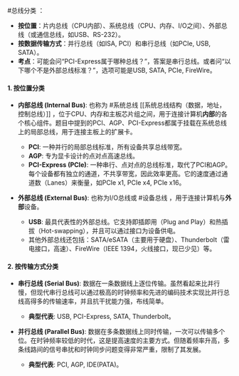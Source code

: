 #总线分类 ：
*   **按位置**：片内总线（CPU内部）、系统总线（CPU、内存、I/O之间）、外部总线（或通信总线，如USB、RS-232）。
*   **按数据传输方式**：并行总线（如ISA, PCI）和串行总线（如PCIe, USB, SATA）。
*   **考点**：可能会问“PCI-Express属于哪种总线？”，答案是串行总线。或者问“以下哪个不是外部总线标准？”，选项可能是USB, SATA, PCIe, FireWire。
#### 1. 按位置分类

*   **内部总线 (Internal Bus)**: 也称为 #系统总线 [[系统总线结构（数据，地址，控制总线）]] ，位于CPU、内存和主板芯片组之间，用于连接计算机**内部**的各个核心组件。题目中提到的PCI、AGP、PCI-Express都属于挂载在系统总线上的局部总线，用于连接主板上的扩展卡。
    *   **PCI**: 一种并行的局部总线标准，所有设备共享总线带宽。
    *   **AGP**: 专为显卡设计的点对点高速总线。
    *   **PCI-Express (PCIe)**: 一种串行、点对点的总线标准，取代了PCI和AGP。每个设备都有独立的通道，不共享带宽，因此效率更高。它的速度通过通道数（Lanes）来衡量，如PCIe x1, PCIe x4, PCIe x16。

*   **外部总线 (External Bus)**: 也称为I/O总线或 #设备总线 ，用于连接计算机与**外部**设备。
    *   **USB**: 最具代表性的外部总线。它支持即插即用（Plug and Play）和热插拔（Hot-swapping），并且可以通过接口为设备供电。
    *   其他外部总线还包括：SATA/eSATA（主要用于硬盘）、Thunderbolt（雷电接口，高速）、FireWire（IEEE 1394，火线接口，现已少见）等。

#### 2. 按传输方式分类

*   **串行总线 (Serial Bus)**: 数据在一条数据线上逐位传输。虽然看起来比并行慢，但现代串行总线可以通过极高的时钟频率和先进的编码技术实现比并行总线高得多的传输速率，并且抗干扰能力强，布线简单。
    *   **典型代表**: USB, PCI-Express, SATA, Thunderbolt。

*   **并行总线 (Parallel Bus)**: 数据在多条数据线上同时传输，一次可以传输多个位。在时钟频率较低的时代，这是提高速度的主要方式。但随着频率升高，多条线路间的信号串扰和时钟同步问题变得非常严重，限制了其发展。
    *   **典型代表**: PCI, AGP, IDE(PATA)。